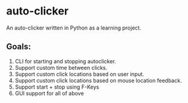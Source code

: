 # auto-clicker
An auto-clicker written in Python as a learning project.

## Goals:
1. CLI for starting and stopping autoclicker.
2. Support custom time between clicks.
3. Support custom click locations based on user input.
4. Support custom click locations based on mouse location feedback.
5. Support start + stop using F-Keys
6. GUI support for all of above
